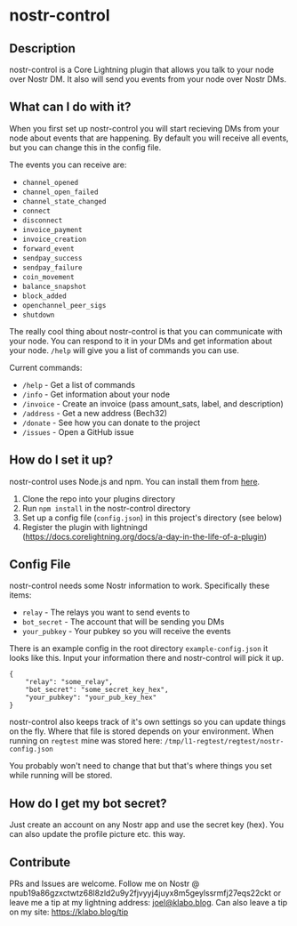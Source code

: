 # nostr-control

## Description

nostr-control is a Core Lightning plugin that allows you talk to your node over Nostr DM. It also will send you events from your node over Nostr DMs.

## What can I do with it?

When you first set up nostr-control you will start recieving DMs from your node about events that are happening. By default you will receive all events, but you can change this in the config file.

The events you can receive are:
- `channel_opened`
- `channel_open_failed`
- `channel_state_changed`
- `connect`
- `disconnect`
- `invoice_payment`
- `invoice_creation`
- `forward_event`
- `sendpay_success`
- `sendpay_failure`
- `coin_movement`
- `balance_snapshot`
- `block_added`
- `openchannel_peer_sigs`
- `shutdown`

The really cool thing about nostr-control is that you can communicate with your node. You can respond to it in your DMs and get information about your node. `/help` will give you a list of commands you can use.

Current commands:
- `/help` - Get a list of commands
- `/info` - Get information about your node
- `/invoice` - Create an invoice (pass amount_sats, label, and description)
- `/address` - Get a new address (Bech32)
- `/donate` - See how you can donate to the project
- `/issues` - Open a GitHub issue

## How do I set it up?

nostr-control uses Node.js and npm. You can install them from [here](https://nodejs.org/en/download/).

1. Clone the repo into your plugins directory
2. Run `npm install` in the nostr-control directory
3. Set up a config file (`config.json`) in this project's directory (see below)
4. Register the plugin with lightningd (https://docs.corelightning.org/docs/a-day-in-the-life-of-a-plugin)

## Config File

nostr-control needs some Nostr information to work. Specifically these items:
- `relay` - The relays you want to send events to
- `bot_secret` - The account that will be sending you DMs
- `your_pubkey` - Your pubkey so you will receive the events

There is an example config in the root directory `example-config.json` it looks like this. Input your information there and nostr-control will pick it up.

```javscript
{
	"relay": "some_relay",
	"bot_secret": "some_secret_key_hex",
	"your_pubkey": "your_pub_key_hex"
}
```

nostr-control also keeps track of it's own settings so you can update things on the fly. Where that file is stored depends on your environment. When running on `regtest` mine was stored here: `/tmp/l1-regtest/regtest/nostr-config.json` 

You probably won't need to change that but that's where things you set while running will be stored.

## How do I get my bot secret?

Just create an account on any Nostr app and use the secret key (hex). You can also update the profile picture etc. this way.

## Contribute

PRs and Issues are welcome. Follow me on Nostr @ npub19a86gzxctwtz68l8zld2u9y2fjvyyj4juyx8m5geylssrmfj27eqs22ckt or leave me a tip at my lightning address: joel@klabo.blog. Can also leave a tip on my site: https://klabo.blog/tip